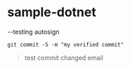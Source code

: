 # sample-dotnet

--testing autosign

`git commit -S -m "my verified commit"`

> test commit
> changed email
